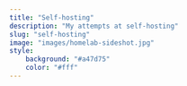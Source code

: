 ```yaml
---
title: "Self-hosting"
description: "My attempts at self-hosting"
slug: "self-hosting"
image: "images/homelab-sideshot.jpg"
style:
    background: "#a47d75"
    color: "#fff"
---
```


